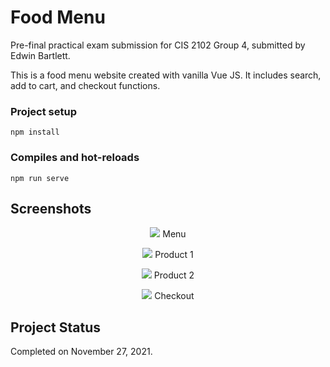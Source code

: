 # Food Menu
Pre-final practical exam submission for CIS 2102 Group 4, submitted by Edwin Bartlett.

This is a food menu website created with vanilla Vue JS. It includes search, add to cart, and checkout functions.

### Project setup
```
npm install
```

### Compiles and hot-reloads
```
npm run serve
```

## Screenshots
<p align="center">
  <img src="https://i.imgur.com/ELYnqr3.png"/>
  Menu
</p>
<p align="center">
  <img src="https://i.imgur.com/PINXh3p.png"/>
  Product 1
</p>
<p align="center">
  <img src="https://i.imgur.com/6XxY5N6.png"/>
  Product 2
</p>
<p align="center">
  <img src="https://i.imgur.com/0t102l1.png"/>
  Checkout
</p>

## Project Status
Completed on November 27, 2021.
